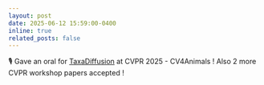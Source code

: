 ```yaml
---
layout: post
date: 2025-06-12 15:59:00-0400
inline: true
related_posts: false
---
```


🎙️ Gave an oral for [TaxaDiffusion](https://amink8.github.io/TaxaDiffusion/) at CVPR 2025 - CV4Animals ! Also 2 more CVPR workshop papers accepted !
